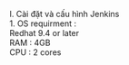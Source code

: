 
I. Cài đặt và cấu hình Jenkins  
    1. OS requirment :  
    Redhat 9.4 or later  
    RAM : 4GB  
    CPU : 2 cores  
    


